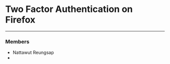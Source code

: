 # Two Factor Authentication on Firefox


--------------------------------------

### Members
- Nattawut Reungsap
- 